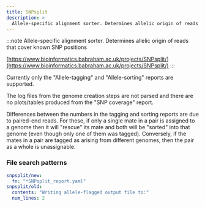 ```yaml
---
title: SNPsplit
description: >
  Allele-specific alignment sorter. Determines allelic origin of reads that cover known SNP positions
---
```


<!--
~~~~~ DO NOT EDIT ~~~~~
This file is autogenerated from the MultiQC module python docstring.
Do not edit the markdown, it will be overwritten.

File path for the source of this content: multiqc/modules/snpsplit/snpsplit.py
~~~~~~~~~~~~~~~~~~~~~~~
-->

:::note
Allele-specific alignment sorter. Determines allelic origin of reads that cover known SNP positions

[https://www.bioinformatics.babraham.ac.uk/projects/SNPsplit/](https://www.bioinformatics.babraham.ac.uk/projects/SNPsplit/)
:::

Currently only the "Allele-tagging" and "Allele-sorting" reports are supported.

The log files from the genome creation steps are not parsed and there are no plots/tables produced from the "SNP coverage" report.

Differences between the numbers in the tagging and sorting reports are due to paired-end reads.
For these, if only a single mate in a pair is assigned to a genome then it will "rescue" its mate and both will be "sorted" into that genome (even though only one of them was tagged).
Conversely, if the mates in a pair are tagged as arising from different genomes, then the pair as a whole is unassignable.

### File search patterns

```yaml
snpsplit/new:
  fn: "*SNPsplit_report.yaml"
snpsplit/old:
  contents: "Writing allele-flagged output file to:"
  num_lines: 2
```
